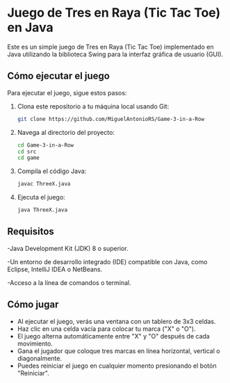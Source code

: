 # Juego de Tres en Raya (Tic Tac Toe) en Java

Este es un simple juego de Tres en Raya (Tic Tac Toe) implementado en Java utilizando la biblioteca Swing para la interfaz gráfica de usuario (GUI).

## Cómo ejecutar el juego

Para ejecutar el juego, sigue estos pasos:

1. Clona este repositorio a tu máquina local usando Git:

    ```bash
    git clone https://github.com/MiguelAntonioRS/Game-3-in-a-Row
    ```

2. Navega al directorio del proyecto:

    ```bash 
    cd Game-3-in-a-Row
    cd src
    cd game
    ```

3. Compila el código Java:

    ```bash
    javac ThreeX.java
    ```

4. Ejecuta el juego:

    ```bash
    java ThreeX.java
    ```
## Requisitos
-Java Development Kit (JDK) 8 o superior.

-Un entorno de desarrollo integrado (IDE) compatible con Java, como Eclipse, IntelliJ IDEA o NetBeans.

-Acceso a la línea de comandos o terminal.


## Cómo jugar

- Al ejecutar el juego, verás una ventana con un tablero de 3x3 celdas.
- Haz clic en una celda vacía para colocar tu marca ("X" o "O").
- El juego alterna automáticamente entre "X" y "O" después de cada movimiento.
- Gana el jugador que coloque tres marcas en línea horizontal, vertical o diagonalmente.
- Puedes reiniciar el juego en cualquier momento presionando el botón "Reiniciar".

